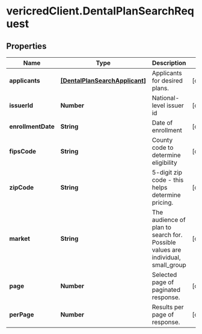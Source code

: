 # vericredClient.DentalPlanSearchRequest

## Properties
Name | Type | Description | Notes
------------ | ------------- | ------------- | -------------
**applicants** | [**[DentalPlanSearchApplicant]**](DentalPlanSearchApplicant.md) | Applicants for desired plans. | [optional] 
**issuerId** | **Number** | National-level issuer id | [optional] 
**enrollmentDate** | **String** | Date of enrollment | [optional] 
**fipsCode** | **String** | County code to determine eligibility | [optional] 
**zipCode** | **String** | 5-digit zip code - this helps determine pricing. | [optional] 
**market** | **String** | The audience of plan to search for. Possible values are individual, small_group | [optional] 
**page** | **Number** | Selected page of paginated response. | [optional] 
**perPage** | **Number** | Results per page of response. | [optional] 


